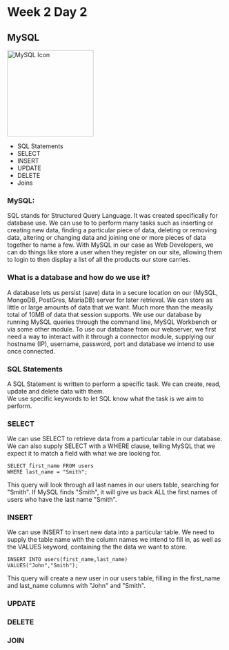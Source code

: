 # Week 2 Day 2

## MySQL

<img src="https://www.mysql.com/common/logos/logo-mysql-170x115.png" alt="MySQL Icon" width="200px">

* SQL Statements
* SELECT
* INSERT
* UPDATE
* DELETE
* Joins

### MySQL:
SQL stands for Structured Query Language. It was created specifically for database use. We can use to to perform many tasks such as inserting or creating new data, finding a particular piece of data, deleting or removing data, altering or changing data and joining one or more pieces of data together to name a few. With MySQL in our case as Web Developers, we can do things like store a user when they register on our site, allowing them to login to then display a list of all the products our store carries.

### What is a database and how do we use it?
A database lets us persist (save) data in a secure location on our (MySQL, MongoDB, PostGres, MariaDB) server for later retrieval. We can store as little or large amounts of data that we want. Much more than the measily total of 10MB of data that session supports. We use our database by running MySQL queries through the command line, MySQL Workbench or via some other module. To use our database from our webserver, we first need a way to interact with it through a connector module, supplying our hostname (IP), username, password, port and database we intend to use once connected. 

### SQL Statements
A SQL Statement is written to perform a specific task.
We can create, read, update and delete data with them.  
We use specific keywords to let SQL know what the task is we aim to perform.

### SELECT

We can use SELECT to retrieve data from a particular table in our database. We can also supply SELECT with a WHERE clause, telling MySQL that we expect it to match a field with what we are looking for.


```mysql
SELECT first_name FROM users 
WHERE last_name = "Smith"; 
```

This query will look through all last names in our users table, searching for "Smith". If MySQL finds "Smith", it will give us back ALL the first names of users who have the last name "Smith".

### INSERT

We can use INSERT to insert new data into a particular table. We need to supply the table name with the column names we intend to fill in, as well as the VALUES keyword, containing the the data we want to store.

```mysql
INSERT INTO users(first_name,last_name)
VALUES("John","Smith"); 
```

This query will create a new user in our users table, filling in the first_name and last_name columns with "John" and "Smith". 

### UPDATE

### DELETE

### JOIN

